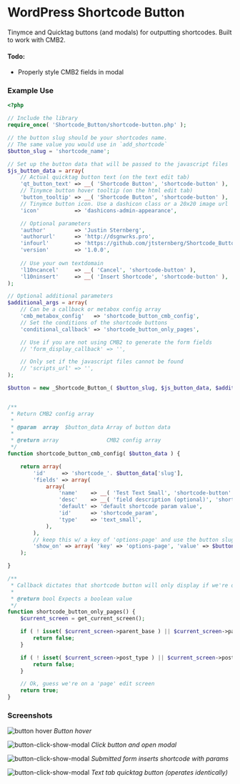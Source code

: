 WordPress Shortcode Button
================

Tinymce and Quicktag buttons (and modals) for outputting shortcodes. Built to work with CMB2.

#### Todo:
* Properly style CMB2 fields in modal

### Example Use

```php
<?php

// Include the library
require_once( 'Shortcode_Button/shortcode-button.php' );

// the button slug should be your shortcodes name.
// The same value you would use in `add_shortcode`
$button_slug = 'shortcode_name';

// Set up the button data that will be passed to the javascript files
$js_button_data = array(
	// Actual quicktag button text (on the text edit tab)
	'qt_button_text' => __( 'Shortcode Button', 'shortcode-button' ),
	// Tinymce button hover tooltip (on the html edit tab)
	'button_tooltip' => __( 'Shortcode Button', 'shortcode-button' ),
	// Tinymce button icon. Use a dashicon class or a 20x20 image url
	'icon'           => 'dashicons-admin-appearance',

	// Optional parameters
	'author'         => 'Justin Sternberg',
	'authorurl'      => 'http://dsgnwrks.pro',
	'infourl'        => 'https://github.com/jtsternberg/Shortcode_Button',
	'version'        => '1.0.0',
	
	// Use your own textdomain
	'l10ncancel'     => __( 'Cancel', 'shortcode-button' ),
	'l10ninsert'     => __( 'Insert Shortcode', 'shortcode-button' ),
);

// Optional additional parameters
$additional_args = array(
	// Can be a callback or metabox config array
	'cmb_metabox_config'   => 'shortcode_button_cmb_config',
	// Set the conditions of the shortcode buttons
	'conditional_callback' => 'shortcode_button_only_pages',

	// Use if you are not using CMB2 to generate the form fields
	// 'form_display_callback' => '',

	// Only set if the javascript files cannot be found
	// 'scripts_url' => '',
);

$button = new _Shortcode_Button_( $button_slug, $js_button_data, $additional_args );


/**
 * Return CMB2 config array
 *
 * @param  array  $button_data Array of button data
 *
 * @return array               CMB2 config array
 */
function shortcode_button_cmb_config( $button_data ) {

	return array(
		'id'     => 'shortcode_'. $button_data['slug'],
		'fields' => array(
			array(
				'name'    => __( 'Test Text Small', 'shortcode-button' ),
				'desc'    => __( 'field description (optional)', 'shortcode-button' ),
				'default' => 'default shortcode param value',
				'id'      => 'shortcode_param',
				'type'    => 'text_small',
			),
		),
		// keep this w/ a key of 'options-page' and use the button slug as the value
		'show_on' => array( 'key' => 'options-page', 'value' => $button_data['slug'] ),
	);

}

/**
 * Callback dictates that shortcode button will only display if we're on a 'page' edit screen
 *
 * @return bool Expects a boolean value
 */
function shortcode_button_only_pages() {
	$current_screen = get_current_screen();

	if ( ! isset( $current_screen->parent_base ) || $current_screen->parent_base != 'edit' ) {
		return false;
	}

	if ( ! isset( $current_screen->post_type ) || $current_screen->post_type != 'page' ) {
		return false;
	}

	// Ok, guess we're on a 'page' edit screen
	return true;
}
```

### Screenshots

![button hover](http://dsgnwrks.pro/file-drop/images/button-hover.png)
*Button hover*

![button-click-show-modal](http://dsgnwrks.pro/file-drop/images/button-click-show-modal.png)
*Click button and open modal*

![button-click-show-modal](http://dsgnwrks.pro/file-drop/images/submit-add-shortcode.png)
*Submitted form inserts shortcode with params*

![button-click-show-modal](http://dsgnwrks.pro/file-drop/images/text-tab-quicktag-button.png)
*Text tab quicktag button (operates identically)*

